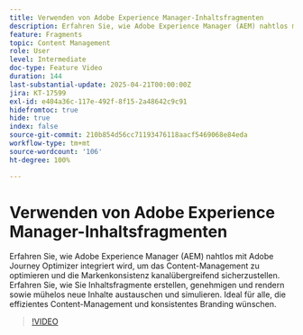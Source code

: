 ```yaml
---
title: Verwenden von Adobe Experience Manager-Inhaltsfragmenten
description: Erfahren Sie, wie Adobe Experience Manager (AEM) nahtlos mit Adobe Journey Optimizer integriert wird, um das Content-Management zu optimieren und die Markenkonsistenz kanalübergreifend sicherzustellen. Erfahren Sie, wie Sie Inhaltsfragmente erstellen, genehmigen und rendern sowie mühelos neue Inhalte austauschen und simulieren. Ideal für alle, die effizientes Content-Management und konsistentes Branding wünschen.
feature: Fragments
topic: Content Management
role: User
level: Intermediate
doc-type: Feature Video
duration: 144
last-substantial-update: 2025-04-21T00:00:00Z
jira: KT-17599
exl-id: e404a36c-117e-492f-8f15-2a48642c9c91
hidefromtoc: true
hide: true
index: false
source-git-commit: 210b854d56cc71193476118aacf5469068e84eda
workflow-type: tm+mt
source-wordcount: '106'
ht-degree: 100%

---
```


# Verwenden von Adobe Experience Manager-Inhaltsfragmenten

Erfahren Sie, wie Adobe Experience Manager (AEM) nahtlos mit Adobe Journey Optimizer integriert wird, um das Content-Management zu optimieren und die Markenkonsistenz kanalübergreifend sicherzustellen. Erfahren Sie, wie Sie Inhaltsfragmente erstellen, genehmigen und rendern sowie mühelos neue Inhalte austauschen und simulieren. Ideal für alle, die effizientes Content-Management und konsistentes Branding wünschen.

>[!VIDEO](https://video.tv.adobe.com/v/3457691/?learn=on&enablevpops)
